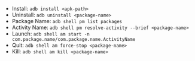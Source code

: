- Install: `adb install <apk-path>`
- Uninstall: `adb uninstall <package-name>`
- Package Name: `adb shell pm list packages`
- Activity Name: `adb shell pm resolve-activity --brief <package-name>`
- Launch: `adb shell am start -n com.package.name/com.package.name.ActivityName`
- Quit: `adb shell am force-stop <package-name>`
- Kill: `adb shell am kill <package-name>`

